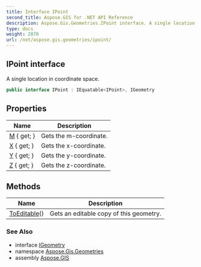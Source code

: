 ```yaml
---
title: Interface IPoint
second_title: Aspose.GIS for .NET API Reference
description: Aspose.Gis.Geometries.IPoint interface. A single location in coordinate space
type: docs
weight: 2870
url: /net/aspose.gis.geometries/ipoint/
---
```

## IPoint interface

A single location in coordinate space.

```csharp
public interface IPoint : IEquatable<IPoint>, IGeometry
```

## Properties

| Name | Description |
| --- | --- |
| [M](../../aspose.gis.geometries/ipoint/m/) { get; } | Gets the m-coordinate. |
| [X](../../aspose.gis.geometries/ipoint/x/) { get; } | Gets the x-coordinate. |
| [Y](../../aspose.gis.geometries/ipoint/y/) { get; } | Gets the y-coordinate. |
| [Z](../../aspose.gis.geometries/ipoint/z/) { get; } | Gets the z-coordinate. |

## Methods

| Name | Description |
| --- | --- |
| [ToEditable](../../aspose.gis.geometries/ipoint/toeditable/)() | Gets an editable copy of this geometry. |

### See Also

* interface [IGeometry](../igeometry/)
* namespace [Aspose.Gis.Geometries](../../aspose.gis.geometries/)
* assembly [Aspose.GIS](../../)


